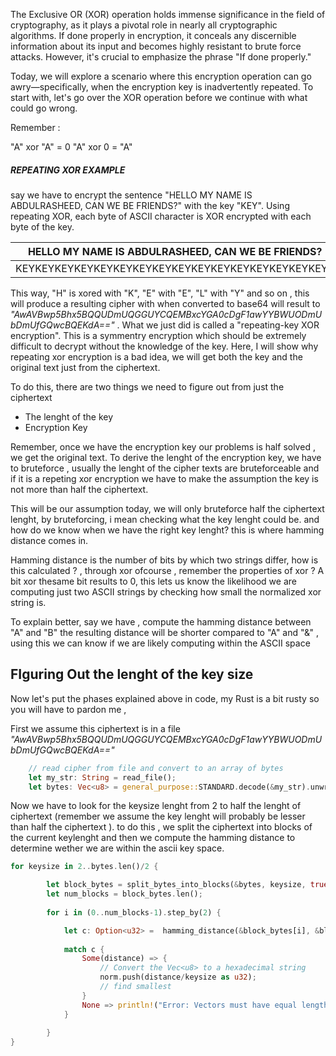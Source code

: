 The Exclusive OR (XOR) operation holds immense significance in the field of cryptography, as it plays a pivotal role in nearly all cryptographic algorithms. If done properly in encryption, it conceals any discernible information about its input and becomes highly resistant to brute force attacks. However, it's crucial to emphasize the phrase "If done properly."

Today, we will explore a scenario where this encryption operation can go awry—specifically, when the encryption key is inadvertently repeated. To start with, let's go over the XOR operation before we continue with what could go wrong.

Remember :

"A" xor "A" = 0
"A" xor 0 = "A"


#####  REPEATING XOR EXAMPLE
say we have to encrypt the sentence "HELLO MY NAME IS ABDULRASHEED, CAN WE BE FRIENDS?" with the key "KEY". Using repeating XOR, each byte of ASCII character is XOR encrypted with each byte of the key.


| HELLO MY NAME IS ABDULRASHEED, CAN WE BE FRIENDS?      |
|--------------------------------------------------------|
| KEYKEYKEYKEYKEYKEYKEYKEYKEYKEYKEYKEYKEYKEYKEYKEYK      |

This way, "H" is xored with "K", "E" with "E", "L" with "Y" and so on , this will produce a resulting cipher with when converted to base64 will result to *"AwAVBwp5Bhx5BQQUDmUQGGUYCQEMBxcYGA0cDgF1awYYBWUODmUbDmUfGQwcBQEKdA=="* . 
What we just did is called a "repeating-key XOR encryption". This is a symmentry encryption which should be extremely difficult to decrypt without the knowledge of the key.
Here, I will show why repeating xor encryption is a bad idea, we will get both the key and the original text just from the ciphertext.

To do this, there are two things we need to figure out from just the ciphertext
- The lenght of the key
- Encryption Key

Remember, once we have the encryption key our problems is half solved , we get the original text. To derive the lenght of the encryption key, we have to bruteforce , usually the lenght of the cipher texts are bruteforceable and if it is a repeting xor encryption we have to make the assumption the key is not more than half the ciphertext.

This will be our assumption today, we will only bruteforce half the ciphertext lenght, by bruteforcing, i mean checking what the key lenght could be. and how do we know when we have the right key lenght? this is where  hamming distance comes in.

Hamming distance is the number of bits by which two strings differ, how is this calculated ? , through xor ofcourse , remember the properties of xor ? A bit xor thesame bit results to 0, this lets us know the likelihood we are computing just two ASCII strings by checking how small the normalized xor string is.

To explain better,
say we have , compute the hamming distance between "A" and "B" the resulting distance will be shorter compared to "A" and "&" , using this we can know if we are likely computing within the ASCII space

## FIguring Out the lenght of the key size 

Now let's put the phases explained above in code, my Rust is a bit rusty so you will have to pardon me ,

First we assume this ciphertext is in a file *"AwAVBwp5Bhx5BQQUDmUQGGUYCQEMBxcYGA0cDgF1awYYBWUODmUbDmUfGQwcBQEKdA=="*

```rust
    // read cipher from file and convert to an array of bytes
    let my_str: String = read_file();
    let bytes: Vec<u8> = general_purpose::STANDARD.decode(&my_str).unwrap();

```
Now we have to look for the keysize lenght from 2 to half the lenght of ciphertext (remember we assume the key lenght will probably be lesser than half the ciphertext ). to do this , we split the ciphertext into blocks of the current keylenght and then we compute the hamming distance to determine wether we are within the ascii key space. 




```rust
for keysize in 2..bytes.len()/2 {

        let block_bytes = split_bytes_into_blocks(&bytes, keysize, true);
        let num_blocks = block_bytes.len();
        
        for i in (0..num_blocks-1).step_by(2) {

            let c: Option<u32> =  hamming_distance(&block_bytes[i], &block_bytes[i+1]);
            
            match c {
                Some(distance) => {
                    // Convert the Vec<u8> to a hexadecimal string
                    norm.push(distance/keysize as u32);
                    // find smallest
                }
                None => println!("Error: Vectors must have equal lengths to compute XOR."),
            }
            
        }
}

```


